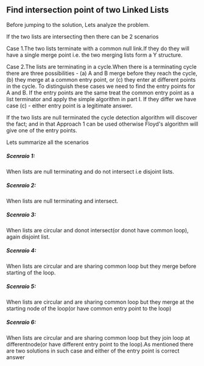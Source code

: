 ## Find intersection point of two Linked Lists

Before jumping to the solution, Lets analyze the problem.

If the two lists are intersecting then there can be 2 scenarios

Case 1.The two lists terminate with a common null link.If they do they will have a single merge point i.e. the two merging lists 
form a Y structure.

Case 2.The lists are terminating in a cycle.When there is a terminating cycle there are three possibilities - 
   (a) A and B merge before they reach the cycle, 
   (b) they merge at a common entry point, or 
   (c) they enter at different points in the cycle. To distinguish these cases we need to find the entry points for A and B. 
   	   If the entry points are the same treat the common entry point as a list terminator and apply the simple algorithm in 
   	   part I. If they differ we have case (c) - either entry point is a legitimate answer.
   	   
   	   
If the two lists are null terminated the cycle detection algorithm will discover the fact; and in that Approach 1 can be used
otherwise Floyd's algorithm will give one of the entry points.

Lets summarize all the scenarios

##### Scenraio 1: 
When lists are null terminating  and do not intersect i.e disjoint lists.

##### Scenraio 2: 
When lists are null terminating  and intersect.
 
##### Scenraio 3: 
When lists are circular and donot intersect(or donot have common loop), again disjoint list.

##### Scenraio 4: 
When lists are circular and are sharing common loop but they merge before starting of the loop.

##### Scenraio 5: 
When lists are circular and are sharing common loop but they merge at the starting node of the loop(or have common entry point to the loop)

##### Scenraio 6: 
When lists are circular and are sharing common loop but they join loop at differentnode(or have different
entry point to the loop).As mentioned there are two solutions in such case and either of the entry point is correct answer


 
 
 
 
